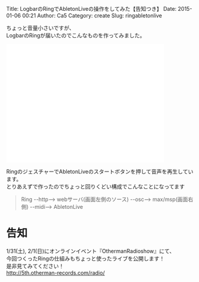 Title: LogbarのRingでAbletonLiveの操作をしてみた【告知つき】
Date: 2015-01-06 00:21
Author: Ca5
Category: create
Slug: ringabletonlive

ちょっと音量小さいですが、  
LogbarのRingが届いたのでこんなものを作ってみました。  

<iframe src="//www.youtube.com/embed/tstlJWH_m54" width="420" height="315" frameborder="0" allowfullscreen="allowfullscreen"></iframe>

RingのジェスチャーでAbletonLiveのスタートボタンを押して音声を再生しています。  
とりあえずで作ったのでちょっと回りくどい構成でこんなことになってます

> Ring --http--\> webサーバ(画面左側のソース) --osc--\>
> max/msp(画面右側) --midi--\> AbletonLive

告知
====

1/31(土), 2/1(日)にオンラインイベント『OthermanRadioshow』にて、  
今回つくったRingの仕組みもちょっと使ったライブを公開します！  
是非見てみてください！  
<http://5th.otherman-records.com/radio/>
